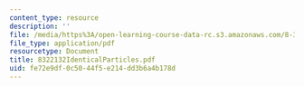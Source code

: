 ```yaml
---
content_type: resource
description: ''
file: /media/https%3A/open-learning-course-data-rc.s3.amazonaws.com/8-322-quantum-theory-ii-spring-2003/fe72e9df0c5044f5e214dd3b6a4b178d_8322132IdenticalParticles.pdf
file_type: application/pdf
resourcetype: Document
title: 8322132IdenticalParticles.pdf
uid: fe72e9df-0c50-44f5-e214-dd3b6a4b178d
---
```

